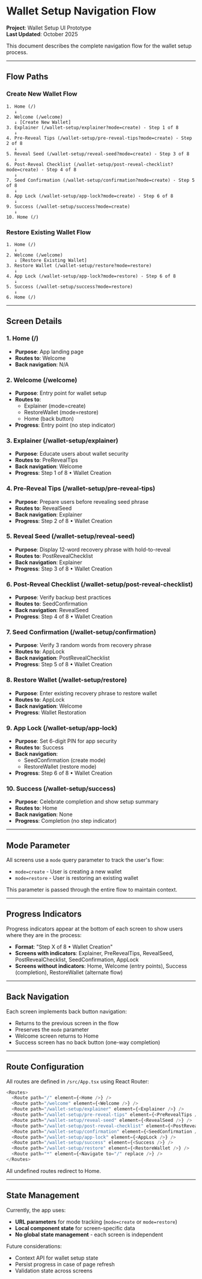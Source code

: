 # Wallet Setup Navigation Flow

**Project**: Wallet Setup UI Prototype  
**Last Updated**: October 2025

This document describes the complete navigation flow for the wallet setup process.

---

## Flow Paths

### Create New Wallet Flow

```
1. Home (/)
   ↓
2. Welcome (/welcome)
   ↓ [Create New Wallet]
3. Explainer (/wallet-setup/explainer?mode=create) - Step 1 of 8
   ↓
4. Pre-Reveal Tips (/wallet-setup/pre-reveal-tips?mode=create) - Step 2 of 8
   ↓
5. Reveal Seed (/wallet-setup/reveal-seed?mode=create) - Step 3 of 8
   ↓
6. Post-Reveal Checklist (/wallet-setup/post-reveal-checklist?mode=create) - Step 4 of 8
   ↓
7. Seed Confirmation (/wallet-setup/confirmation?mode=create) - Step 5 of 8
   ↓
8. App Lock (/wallet-setup/app-lock?mode=create) - Step 6 of 8
   ↓
9. Success (/wallet-setup/success?mode=create)
   ↓
10. Home (/)
```

### Restore Existing Wallet Flow

```
1. Home (/)
   ↓
2. Welcome (/welcome)
   ↓ [Restore Existing Wallet]
3. Restore Wallet (/wallet-setup/restore?mode=restore)
   ↓
4. App Lock (/wallet-setup/app-lock?mode=restore) - Step 6 of 8
   ↓
5. Success (/wallet-setup/success?mode=restore)
   ↓
6. Home (/)
```

---

## Screen Details

### 1. Home (/)
- **Purpose**: App landing page
- **Routes to**: Welcome
- **Back navigation**: N/A

### 2. Welcome (/welcome)
- **Purpose**: Entry point for wallet setup
- **Routes to**: 
  - Explainer (mode=create)
  - RestoreWallet (mode=restore)
  - Home (back button)
- **Progress**: Entry point (no step indicator)

### 3. Explainer (/wallet-setup/explainer)
- **Purpose**: Educate users about wallet security
- **Routes to**: PreRevealTips
- **Back navigation**: Welcome
- **Progress**: Step 1 of 8 • Wallet Creation

### 4. Pre-Reveal Tips (/wallet-setup/pre-reveal-tips)
- **Purpose**: Prepare users before revealing seed phrase
- **Routes to**: RevealSeed
- **Back navigation**: Explainer
- **Progress**: Step 2 of 8 • Wallet Creation

### 5. Reveal Seed (/wallet-setup/reveal-seed)
- **Purpose**: Display 12-word recovery phrase with hold-to-reveal
- **Routes to**: PostRevealChecklist
- **Back navigation**: Explainer
- **Progress**: Step 3 of 8 • Wallet Creation

### 6. Post-Reveal Checklist (/wallet-setup/post-reveal-checklist)
- **Purpose**: Verify backup best practices
- **Routes to**: SeedConfirmation
- **Back navigation**: RevealSeed
- **Progress**: Step 4 of 8 • Wallet Creation

### 7. Seed Confirmation (/wallet-setup/confirmation)
- **Purpose**: Verify 3 random words from recovery phrase
- **Routes to**: AppLock
- **Back navigation**: PostRevealChecklist
- **Progress**: Step 5 of 8 • Wallet Creation

### 8. Restore Wallet (/wallet-setup/restore)
- **Purpose**: Enter existing recovery phrase to restore wallet
- **Routes to**: AppLock
- **Back navigation**: Welcome
- **Progress**: Wallet Restoration

### 9. App Lock (/wallet-setup/app-lock)
- **Purpose**: Set 6-digit PIN for app security
- **Routes to**: Success
- **Back navigation**: 
  - SeedConfirmation (create mode)
  - RestoreWallet (restore mode)
- **Progress**: Step 6 of 8 • Wallet Creation

### 10. Success (/wallet-setup/success)
- **Purpose**: Celebrate completion and show setup summary
- **Routes to**: Home
- **Back navigation**: None
- **Progress**: Completion (no step indicator)

---

## Mode Parameter

All screens use a `mode` query parameter to track the user's flow:
- `mode=create` - User is creating a new wallet
- `mode=restore` - User is restoring an existing wallet

This parameter is passed through the entire flow to maintain context.

---

## Progress Indicators

Progress indicators appear at the bottom of each screen to show users where they are in the process:

- **Format**: "Step X of 8 • Wallet Creation"
- **Screens with indicators**: Explainer, PreRevealTips, RevealSeed, PostRevealChecklist, SeedConfirmation, AppLock
- **Screens without indicators**: Home, Welcome (entry points), Success (completion), RestoreWallet (alternate flow)

---

## Back Navigation

Each screen implements back button navigation:
- Returns to the previous screen in the flow
- Preserves the `mode` parameter
- Welcome screen returns to Home
- Success screen has no back button (one-way completion)

---

## Route Configuration

All routes are defined in `/src/App.tsx` using React Router:

```typescript
<Routes>
  <Route path="/" element={<Home />} />
  <Route path="/welcome" element={<Welcome />} />
  <Route path="/wallet-setup/explainer" element={<Explainer />} />
  <Route path="/wallet-setup/pre-reveal-tips" element={<PreRevealTips />} />
  <Route path="/wallet-setup/reveal-seed" element={<RevealSeed />} />
  <Route path="/wallet-setup/post-reveal-checklist" element={<PostRevealChecklist />} />
  <Route path="/wallet-setup/confirmation" element={<SeedConfirmation />} />
  <Route path="/wallet-setup/app-lock" element={<AppLock />} />
  <Route path="/wallet-setup/success" element={<Success />} />
  <Route path="/wallet-setup/restore" element={<RestoreWallet />} />
  <Route path="*" element={<Navigate to="/" replace />} />
</Routes>
```

All undefined routes redirect to Home.

---

## State Management

Currently, the app uses:
- **URL parameters** for mode tracking (`mode=create` or `mode=restore`)
- **Local component state** for screen-specific data
- **No global state management** - each screen is independent

Future considerations:
- Context API for wallet setup state
- Persist progress in case of page refresh
- Validation state across screens
